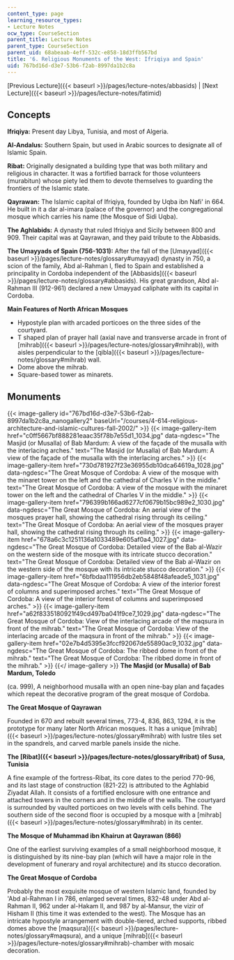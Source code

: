 ```yaml
---
content_type: page
learning_resource_types:
- Lecture Notes
ocw_type: CourseSection
parent_title: Lecture Notes
parent_type: CourseSection
parent_uid: 68abeaab-4eff-532c-e858-18d3ffb567bd
title: '6. Religious Monuments of the West: Ifriqiya and Spain'
uid: 767bd16d-d3e7-53b6-f2ab-8997da1b2c8a
---
```


[Previous Lecture]({{< baseurl >}}/pages/lecture-notes/abbasids) | [Next Lecture]({{< baseurl >}}/pages/lecture-notes/fatimid)

Concepts
--------

**Ifriqiya:** Present day Libya, Tunisia, and most of Algeria.

**Al-Andalus:** Southern Spain, but used in Arabic sources to designate all of Islamic Spain.

**Ribat:** Originally designated a building type that was both military and religious in character. It was a fortified barrack for those volunteers (murabitun) whose piety led them to devote themselves to guarding the frontiers of the Islamic state.

**Qayrawan:** The Islamic capital of Ifriqiya, founded by Uqba ibn Nafi' in 664. He built in it a dar al-imara (palace of the governor) and the congregational mosque which carries his name (the Mosque of Sidi Uqba).

**The Aghlabids:** A dynasty that ruled Ifriqiya and Sicily between 800 and 909. Their capital was at Qayrawan, and they paid tribute to the Abbasids.

**The Umayyads of Spain (756-1031):** After the fall of the [Umayyad]({{< baseurl >}}/pages/lecture-notes/glossary#umayyad) dynasty in 750, a scion of the family, Abd al-Rahman I, fled to Spain and established a principality in Cordoba independent of the [Abbasids]({{< baseurl >}}/pages/lecture-notes/glossary#abbasids). His great grandson, Abd al-Rahman III (912-961) declared a new Umayyad caliphate with its capital in Cordoba.

**Main Features of North African Mosques**

*   Hypostyle plan with arcaded porticoes on the three sides of the courtyard.
*   T shaped plan of prayer hall (axial nave and transverse arcade in front of [mihrab]({{< baseurl >}}/pages/lecture-notes/glossary#mihrab)), with aisles perpendicular to the [qibla]({{< baseurl >}}/pages/lecture-notes/glossary#mihrab) wall.
*   Dome above the mihrab.
*   Square-based tower as minarets.

Monuments
---------
{{< image-gallery id="767bd16d-d3e7-53b6-f2ab-8997da1b2c8a_nanogallery2" baseUrl="/courses/4-614-religious-architecture-and-islamic-cultures-fall-2002/" >}}
{{< image-gallery-item href="c0ff5667bf888281eaac35f78b7e55d1_1034.jpg" data-ngdesc="The Masjid (or Musalla) of Bab Mardum: A view of the façade of the musalla with the interlacing arches." text="The Masjid (or Musalla) of Bab Mardum: A view of the façade of the musalla with the interlacing arches." >}}
{{< image-gallery-item href="730d781927f23e36955db10dca64619a_1028.jpg" data-ngdesc="The Great Mosque of Cordoba: A view of the mosque with the minaret tower on the left and the cathedral of Charles V in the middle." text="The Great Mosque of Cordoba: A view of the mosque with the minaret tower on the left and the cathedral of Charles V in the middle." >}}
{{< image-gallery-item href="796399b166ad6277cf0679b15bc989e2_1030.jpg" data-ngdesc="The Great Mosque of Cordoba: An aerial view of the mosques prayer hall, showing the cathedral rising through its ceiling." text="The Great Mosque of Cordoba: An aerial view of the mosques prayer hall, showing the cathedral rising through its ceiling." >}}
{{< image-gallery-item href="678a6c3c1251136a1033489e605af0a4_1027.jpg" data-ngdesc="The Great Mosque of Cordoba: Detailed view of the Bab al-Wazir on the western side of the mosque with its intricate stucco decoration." text="The Great Mosque of Cordoba: Detailed view of the Bab al-Wazir on the western side of the mosque with its intricate stucco decoration." >}}
{{< image-gallery-item href="6bfbdaa111956db2eb5848f48afeade5_1031.jpg" data-ngdesc="The Great Mosque of Cordoba: A view of the interior forest of columns and superimposed arches." text="The Great Mosque of Cordoba: A view of the interior forest of columns and superimposed arches." >}}
{{< image-gallery-item href="a62f8335180921f49cd497ba041f9ce7_1029.jpg" data-ngdesc="The Great Mosque of Cordoba: View of the interlacing arcade of the maqsura in front of the mihrab." text="The Great Mosque of Cordoba: View of the interlacing arcade of the maqsura in front of the mihrab." >}}
{{< image-gallery-item href="02e7b4d5395e3fccf92067de55890ac9_1032.jpg" data-ngdesc="The Great Mosque of Cordoba: The ribbed dome in front of the mihrab." text="The Great Mosque of Cordoba: The ribbed dome in front of the mihrab." >}}
{{</ image-gallery >}}
**The Masjid (or Musalla) of Bab Mardum, Toledo**

(ca. 999), A neighborhood musalla with an open nine-bay plan and façades which repeat the decorative program of the great mosque of Cordoba.

**The Great Mosque of Qayrawan**

Founded in 670 and rebuilt several times, 773-4, 836, 863, 1294, it is the prototype for many later North African mosques. It has a unique [mihrab]({{< baseurl >}}/pages/lecture-notes/glossary#mihrab) with lustre tiles set in the spandrels, and carved marble panels inside the niche.

**The [Ribat]({{< baseurl >}}/pages/lecture-notes/glossary#ribat) of Susa, Tunisia**

A fine example of the fortress-Ribat, its core dates to the period 770-96, and its last stage of construction (821-22) is attributed to the Aghlabid Ziyadat Allah. It consists of a fortified enclosure with one entrance and attached towers in the corners and in the middle of the walls. The courtyard is surrounded by vaulted porticoes on two levels with cells behind. The southern side of the second floor is occupied by a mosque with a [mihrab]({{< baseurl >}}/pages/lecture-notes/glossary#mihrab) in its center.

**The Mosque of Muhammad ibn Khairun at Qayrawan (866)**

One of the earliest surviving examples of a small neighborhood mosque, it is distinguished by its nine-bay plan (which will have a major role in the development of funerary and royal architecture) and its stucco decoration.

**The Great Mosque of Cordoba**

Probably the most exquisite mosque of western Islamic land, founded by 'Abd al-Rahman I in 786, enlarged several times, 832-48 under Abd al-Rahman II, 962 under al-Hakam II, and 987 by al-Mansur, the vizir of Hisham II (this time it was extended to the west). The Mosque has an intricate hypostyle arrangement with double-tiered, arched supports, ribbed domes above the [maqsura]({{< baseurl >}}/pages/lecture-notes/glossary#maqsura), and a unique [mihrab]({{< baseurl >}}/pages/lecture-notes/glossary#mihrab)\-chamber with mosaic decoration.